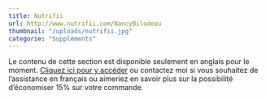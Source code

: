 ```yaml
---
title: Nutrifii
url: http://www.nutrifii.com/NancyBilodeau
thumbnail: "/uploads/nutrifii.jpg"
categorie: "Suppléments"
---
```


Le contenu de cette section est disponible seulement en anglais pour le moment. [Cliquez ici pour y accéder](http://www.nutrifii.com/NancyBilodeau) ou contactez moi si vous souhaitez de l’assistance en français ou aimeriez en savoir plus sur la possibilité d’économiser 15% sur votre commande.
